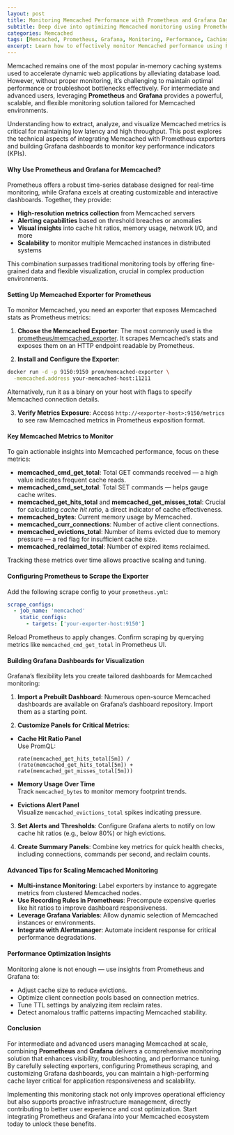 ```yaml
---
layout: post
title: Monitoring Memcached Performance with Prometheus and Grafana Dashboards for Advanced Users
subtitle: Deep dive into optimizing Memcached monitoring using Prometheus and Grafana with technical insights
categories: Memcached
tags: [Memcached, Prometheus, Grafana, Monitoring, Performance, Caching, Metrics, DevOps, Cloud]
excerpt: Learn how to effectively monitor Memcached performance using Prometheus and Grafana dashboards. This guide offers technical insights for intermediate and advanced users to optimize caching infrastructure.
---
```

Memcached remains one of the most popular in-memory caching systems used to accelerate dynamic web applications by alleviating database load. However, without proper monitoring, it’s challenging to maintain optimal performance or troubleshoot bottlenecks effectively. For intermediate and advanced users, leveraging **Prometheus** and **Grafana** provides a powerful, scalable, and flexible monitoring solution tailored for Memcached environments.

Understanding how to extract, analyze, and visualize Memcached metrics is critical for maintaining low latency and high throughput. This post explores the technical aspects of integrating Memcached with Prometheus exporters and building Grafana dashboards to monitor key performance indicators (KPIs).

#### Why Use Prometheus and Grafana for Memcached?

Prometheus offers a robust time-series database designed for real-time monitoring, while Grafana excels at creating customizable and interactive dashboards. Together, they provide:

- **High-resolution metrics collection** from Memcached servers
- **Alerting capabilities** based on threshold breaches or anomalies
- **Visual insights** into cache hit ratios, memory usage, network I/O, and more
- **Scalability** to monitor multiple Memcached instances in distributed systems

This combination surpasses traditional monitoring tools by offering fine-grained data and flexible visualization, crucial in complex production environments.

#### Setting Up Memcached Exporter for Prometheus

To monitor Memcached, you need an exporter that exposes Memcached stats as Prometheus metrics:

1. **Choose the Memcached Exporter**: The most commonly used is the [prometheus/memcached_exporter](https://github.com/prometheus/memcached_exporter). It scrapes Memcached’s stats and exposes them on an HTTP endpoint readable by Prometheus.

2. **Install and Configure the Exporter**:

```bash
docker run -d -p 9150:9150 prom/memcached-exporter \
  -memcached.address your-memcached-host:11211
```

Alternatively, run it as a binary on your host with flags to specify Memcached connection details.

3. **Verify Metrics Exposure**: Access `http://<exporter-host>:9150/metrics` to see raw Memcached metrics in Prometheus exposition format.

#### Key Memcached Metrics to Monitor

To gain actionable insights into Memcached performance, focus on these metrics:

- **memcached_cmd_get_total**: Total GET commands received — a high value indicates frequent cache reads.
- **memcached_cmd_set_total**: Total SET commands — helps gauge cache writes.
- **memcached_get_hits_total** and **memcached_get_misses_total**: Crucial for calculating *cache hit ratio*, a direct indicator of cache effectiveness.
- **memcached_bytes**: Current memory usage by Memcached.
- **memcached_curr_connections**: Number of active client connections.
- **memcached_evictions_total**: Number of items evicted due to memory pressure — a red flag for insufficient cache size.
- **memcached_reclaimed_total**: Number of expired items reclaimed.

Tracking these metrics over time allows proactive scaling and tuning.

#### Configuring Prometheus to Scrape the Exporter

Add the following scrape config to your `prometheus.yml`:

```yaml
scrape_configs:
  - job_name: 'memcached'
    static_configs:
      - targets: ['your-exporter-host:9150']
```

Reload Prometheus to apply changes. Confirm scraping by querying metrics like `memcached_cmd_get_total` in Prometheus UI.

#### Building Grafana Dashboards for Visualization

Grafana’s flexibility lets you create tailored dashboards for Memcached monitoring:

1. **Import a Prebuilt Dashboard**: Numerous open-source Memcached dashboards are available on Grafana’s dashboard repository. Import them as a starting point.

2. **Customize Panels for Critical Metrics**:

- **Cache Hit Ratio Panel**  
  Use PromQL:  
  ```promql
  rate(memcached_get_hits_total[5m]) / (rate(memcached_get_hits_total[5m]) + rate(memcached_get_misses_total[5m]))
  ```
- **Memory Usage Over Time**  
  Track `memcached_bytes` to monitor memory footprint trends.
  
- **Evictions Alert Panel**  
  Visualize `memcached_evictions_total` spikes indicating pressure.

3. **Set Alerts and Thresholds**: Configure Grafana alerts to notify on low cache hit ratios (e.g., below 80%) or high evictions.

4. **Create Summary Panels**: Combine key metrics for quick health checks, including connections, commands per second, and reclaim counts.

#### Advanced Tips for Scaling Memcached Monitoring

- **Multi-instance Monitoring**: Label exporters by instance to aggregate metrics from clustered Memcached nodes.
- **Use Recording Rules in Prometheus**: Precompute expensive queries like hit ratios to improve dashboard responsiveness.
- **Leverage Grafana Variables**: Allow dynamic selection of Memcached instances or environments.
- **Integrate with Alertmanager**: Automate incident response for critical performance degradations.

#### Performance Optimization Insights

Monitoring alone is not enough — use insights from Prometheus and Grafana to:

- Adjust cache size to reduce evictions.
- Optimize client connection pools based on connection metrics.
- Tune TTL settings by analyzing item reclaim rates.
- Detect anomalous traffic patterns impacting Memcached stability.

#### Conclusion

For intermediate and advanced users managing Memcached at scale, combining **Prometheus** and **Grafana** delivers a comprehensive monitoring solution that enhances visibility, troubleshooting, and performance tuning. By carefully selecting exporters, configuring Prometheus scraping, and customizing Grafana dashboards, you can maintain a high-performing cache layer critical for application responsiveness and scalability.

Implementing this monitoring stack not only improves operational efficiency but also supports proactive infrastructure management, directly contributing to better user experience and cost optimization. Start integrating Prometheus and Grafana into your Memcached ecosystem today to unlock these benefits.
